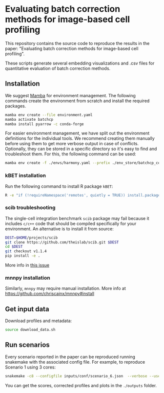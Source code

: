# Evaluating batch correction methods for image-based cell profiling

This repository contains the source code to reproduce the results in the
paper: "Evaluating batch correction methods for image-based cell profiling".

These scripts generate several embedding visualizations and .csv files for
quantitative evaluation of batch correction methods.

## Installation

We suggest [Mamba](https://github.com/conda-forge/miniforge#mambaforge) for
environment management. The following commands create the environment from
scratch and install the required packages.

```bash
mamba env create --file environment.yaml
mamba activate batchcp
mamba install pyarrow -c conda-forge
```

For easier environment management, we have split out the environment definitions for the individual tools. We recommend creating them manually before using them to get more verbose output in case of conflicts. Optionally, they can be stored in a specific directory so it's easy to find and troubleshoot them. For this, the following command can be used:

```bash
mamba env create -f ./envs/harmony.yaml --prefix ./env_store/batchcp_correct_harmony
```

### kBET installation
Run the following command to install R package `kBET`:

```bash
R -e "if (!requireNamespace('remotes', quietly = TRUE)) install.packages('remotes'); remotes::install_github('theislab/kBET')"
```

### scib troubleshooting

The single-cell integration benchmark `scib` package may fail because it
includes `c/c++` code that should be compiled specifically for your
environment. An alternative is to install it from source:

```bash
DEST=$HOME/projects/scib
git clone https://github.com/theislab/scib.git $DEST
cd $DEST
git checkout v1.1.4
pip install -e .
```
More info in [this issue](https://github.com/theislab/scib/issues/308)

### mnnpy installation

Similarly, `mnnpy` may require manual installation. More info at
https://github.com/chriscainx/mnnpy#install

## Get input data

Download profiles and metadata:
```bash
source download_data.sh
```

## Run scenarios
Every scenario reported in the paper can be reproduced running snakemake with
the associated config file. For example, to reproduce Scenario 1 using 3 cores:

```bash
snakemake -c8 --configfile inputs/conf/scenario_6.json  --verbose --use-conda --conda-prefix "./env_store/"
```

You can get the scores, corrected profiles and plots in the `./outputs` folder.

